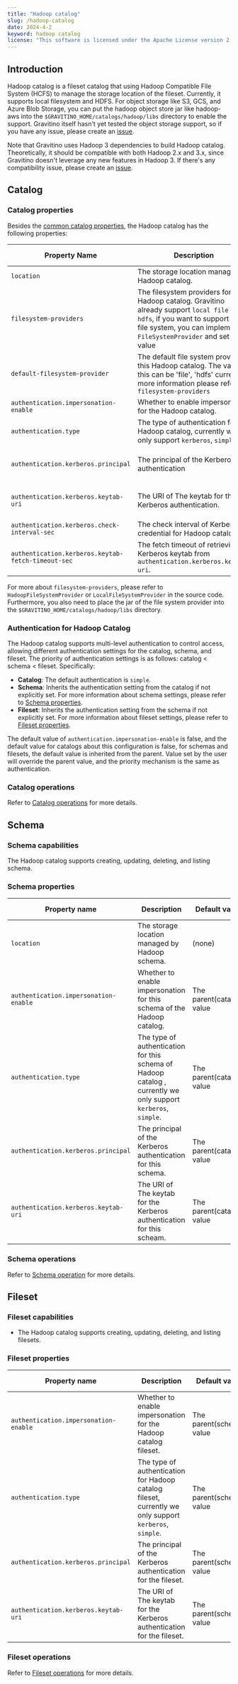 ```yaml
---
title: "Hadoop catalog"
slug: /hadoop-catalog
date: 2024-4-2
keyword: hadoop catalog
license: "This software is licensed under the Apache License version 2."
---
```


## Introduction

Hadoop catalog is a fileset catalog that using Hadoop Compatible File System (HCFS) to manage
the storage location of the fileset. Currently, it supports local filesystem and HDFS. For
object storage like S3, GCS, and Azure Blob Storage, you can put the hadoop object store jar like
hadoop-aws into the `$GRAVITINO_HOME/catalogs/hadoop/libs` directory to enable the support.
Gravitino itself hasn't yet tested the object storage support, so if you have any issue,
please create an [issue](https://github.com/apache/gravitino/issues).

Note that Gravitino uses Hadoop 3 dependencies to build Hadoop catalog. Theoretically, it should be
compatible with both Hadoop 2.x and 3.x, since Gravitino doesn't leverage any new features in
Hadoop 3. If there's any compatibility issue, please create an [issue](https://github.com/apache/gravitino/issues).

## Catalog

### Catalog properties

Besides the [common catalog properties](./gravitino-server-config.md#gravitino-catalog-properties-configuration), the Hadoop catalog has the following properties:

| Property Name                                      | Description                                                                                                                                                                                             | Default Value | Required                                                    | Since Version |
|----------------------------------------------------|---------------------------------------------------------------------------------------------------------------------------------------------------------------------------------------------------------|---------------|-------------------------------------------------------------|---------------|
| `location`                                         | The storage location managed by Hadoop catalog.                                                                                                                                                         | (none)        | No                                                          | 0.5.0         |
| `filesystem-providers`                             | The filesystem providers for the Hadoop catalog. Gravitino already support `local file` and `hdfs`, if you want to support other file system, you can implement `FileSystemProvider` and set this value | (none)        | No                                                          | 0.7.0         |
| `default-filesystem-provider`                      | The default file system provider this Hadoop catalog. The value of this can be 'file', 'hdfs' currently, more information please refer to `filesystem-providers`                                        | (none)        | No                                                          | 0.7.0         |
| `authentication.impersonation-enable`              | Whether to enable impersonation for the Hadoop catalog.                                                                                                                                                 | `false`       | No                                                          | 0.5.1         |
| `authentication.type`                              | The type of authentication for Hadoop catalog, currently we only support `kerberos`, `simple`.                                                                                                          | `simple`      | No                                                          | 0.5.1         |
| `authentication.kerberos.principal`                | The principal of the Kerberos authentication                                                                                                                                                            | (none)        | required if the value of `authentication.type` is Kerberos. | 0.5.1         |
| `authentication.kerberos.keytab-uri`               | The URI of The keytab for the Kerberos authentication.                                                                                                                                                  | (none)        | required if the value of `authentication.type` is Kerberos. | 0.5.1         |
| `authentication.kerberos.check-interval-sec`       | The check interval of Kerberos credential for Hadoop catalog.                                                                                                                                           | 60            | No                                                          | 0.5.1         |
| `authentication.kerberos.keytab-fetch-timeout-sec` | The fetch timeout of retrieving Kerberos keytab from `authentication.kerberos.keytab-uri`.                                                                                                              | 60            | No                                                          | 0.5.1         |

For more about `filesystem-providers`, please refer to `HadoopFileSystemProvider` or `LocalFileSystemProvider` in the source code. Furthermore, you also need to place the jar of the file system provider into the `$GRAVITINO_HOME/catalogs/hadoop/libs` directory.

### Authentication for Hadoop Catalog

The Hadoop catalog supports multi-level authentication to control access, allowing different authentication settings for the catalog, schema, and fileset. The priority of authentication settings is as follows: catalog < schema < fileset. Specifically:

- **Catalog**: The default authentication is `simple`.
- **Schema**: Inherits the authentication setting from the catalog if not explicitly set. For more information about schema settings, please refer to [Schema properties](#schema-properties).
- **Fileset**: Inherits the authentication setting from the schema if not explicitly set. For more information about fileset settings, please refer to [Fileset properties](#fileset-properties).

The default value of `authentication.impersonation-enable` is false, and the default value for catalogs about this configuration is false, for 
schemas and filesets, the default value is inherited from the parent. Value set by the user will override the parent value, and the priority mechanism is the same as authentication.

### Catalog operations

Refer to [Catalog operations](./manage-fileset-metadata-using-gravitino.md#catalog-operations) for more details.

## Schema

### Schema capabilities

The Hadoop catalog supports creating, updating, deleting, and listing schema.

### Schema properties

| Property name                         | Description                                                                                                    | Default value             | Required | Since Version    |
|---------------------------------------|----------------------------------------------------------------------------------------------------------------|---------------------------|----------|------------------|
| `location`                            | The storage location managed by Hadoop schema.                                                                 | (none)                    | No       | 0.5.0            |
| `authentication.impersonation-enable` | Whether to enable impersonation for this schema of the Hadoop catalog.                                         | The parent(catalog) value | No       | 0.6.0-incubating |
| `authentication.type`                 | The type of authentication for this schema of Hadoop catalog , currently we only support `kerberos`, `simple`. | The parent(catalog) value | No       | 0.6.0-incubating |
| `authentication.kerberos.principal`   | The principal of the Kerberos authentication for this schema.                                                  | The parent(catalog) value | No       | 0.6.0-incubating |
| `authentication.kerberos.keytab-uri`  | The URI of The keytab for the Kerberos authentication for this scheam.                                         | The parent(catalog) value | No       | 0.6.0-incubating |

### Schema operations

Refer to [Schema operation](./manage-fileset-metadata-using-gravitino.md#schema-operations) for more details.

## Fileset

### Fileset capabilities

- The Hadoop catalog supports creating, updating, deleting, and listing filesets.

### Fileset properties

| Property name                                      | Description                                                                                            | Default value            | Required | Since Version   |
|----------------------------------------------------|--------------------------------------------------------------------------------------------------------|--------------------------|----------|-----------------|
| `authentication.impersonation-enable`              | Whether to enable impersonation for the Hadoop catalog fileset.                                        | The parent(schema) value | No       | 0.6.0           |
| `authentication.type`                              | The type of authentication for Hadoop catalog fileset, currently we only support `kerberos`, `simple`. | The parent(schema) value | No       | 0.6.0           |
| `authentication.kerberos.principal`                | The principal of the Kerberos authentication for the fileset.                                          | The parent(schema) value | No       | 0.6.0           |
| `authentication.kerberos.keytab-uri`               | The URI of The keytab for the Kerberos authentication for the fileset.                                 | The parent(schema) value | No       | 0.6.0           |

### Fileset operations

Refer to [Fileset operations](./manage-fileset-metadata-using-gravitino.md#fileset-operations) for more details.
